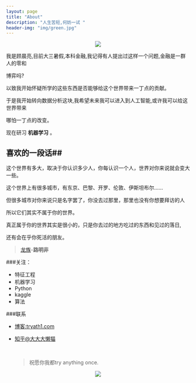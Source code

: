 ```yaml
---
layout: page
title: "About"
description: "人生苦短,何妨一试 "
header-img: "img/green.jpg"
---
```



<center>
    <p><img src="http://7xlfkx.com1.z0.glb.clouddn.com/white2.jpg" align="center"></p>
</center>

我是顾晨亮,目前大三暑假,本科金融,我记得有人提出过这样一个问题,金融是一群人的零和

博弈吗?

以致我开始怀疑所学的这些东西是否能够给这个世界带来一丁点的贡献。

于是我开始转向数据分析这块,我希望未来我可以进入到人工智能,或许我可以给这世界带来

哪怕一丁点的改变。

现在研习 **机器学习** 。



## 喜欢的一段话##

这个世界有多大，取决于你认识多少人，你每认识一个人，世界对你来说就会变大一些。

这个世界上有很多城市，有东京、巴黎、开罗、伦敦、伊斯坦布尔……

但很多城市对你来说只是名字罢了，你没去过那里，那里也没有你想要拜访的人

所以它们其实不属于你的世界。

真正属于你的世界其实是很小的，只是你去过的地方吃过的东西和见过的落日,

还有会在乎你死活的朋友。

> [龙族](http://baike.baidu.com/link?url=80vb0_PbTIOb-1N-uCFW6zJRAjOedibiA8alS5AUe-WAmnGsp7be1GEmiWPtf8rxHM1EVx6cUqzhQown0jnGu3s5tP9oriqujBOLrlZVLCK)-**路明非**



###关注：


- 特征工程
- 机器学习
- Python
- kaggle
- 算法




###联系

- [博客:tryath1.com](www.tryath1.com)

- [知乎@大大大懒猫](https://www.zhihu.com/people/da-da-da-lan-mao)

  ​

  > 祝愿你我都try anything once.


<center>
    <p><img src="http://i173.photobucket.com/albums/w63/cnfeat/2015-08-29-2_zpsqj7po8eo.png" align="center"></p>
</center>






